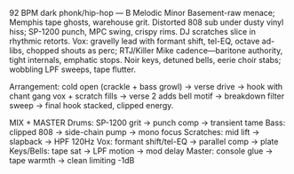 92 BPM dark phonk/hip-hop — B Melodic Minor
Basement-raw menace; Memphis tape ghosts, warehouse grit. Distorted 808 sub under dusty vinyl hiss; SP-1200 punch, MPC swing, crispy rims. DJ scratches slice in rhythmic retorts. Vox: gravelly lead with formant shift, tel-EQ, octave ad-libs, chopped shouts as perc; RTJ/Killer Mike cadence—baritone authority, tight internals, emphatic stops. Noir keys, detuned bells, eerie choir stabs; wobbling LPF sweeps, tape flutter.

Arrangement: cold open (crackle + bass growl) → verse drive → hook with chant gang vox + scratch fills → verse 2 adds bell motif → breakdown filter sweep → final hook stacked, clipped energy.

MIX + MASTER
Drums: SP-1200 grit → punch comp → transient tame
Bass: clipped 808 → side-chain pump → mono focus
Scratches: mid lift → slapback → HPF 120Hz
Vox: formant shift/tel-EQ → parallel comp → plate
Keys/Bells: tape sat → LPF motion → mod delay
Master: console glue → tape warmth → clean limiting -1dB
